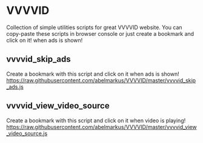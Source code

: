 # VVVVID
Collection of simple utilities scripts for great VVVVID website.
You can copy-paste these scripts in browser console or just create a bookmark and click on it! when ads is shown!

## vvvvid_skip_ads
Create a bookmark with this script and click on it when ads is shown!
https://raw.githubusercontent.com/abelmarkus/VVVVID/master/vvvvid_skip_ads.js

## vvvvid_view_video_source
Create a bookmark with this script and click on it when video is playing!
https://raw.githubusercontent.com/abelmarkus/VVVVID/master/vvvvid_view_video_source.js
